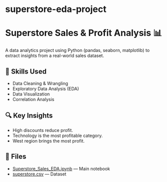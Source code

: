 # superstore-eda-project
# Superstore Sales & Profit Analysis 📊

A data analytics project using Python (pandas, seaborn, matplotlib) to extract insights from a real-world sales dataset.

## 📌 Skills Used
- Data Cleaning & Wrangling
- Exploratory Data Analysis (EDA)
- Data Visualization
- Correlation Analysis

## 🔍 Key Insights
- High discounts reduce profit.
- Technology is the most profitable category.
- West region brings the most profit.

## 📁 Files
- [Superstore_Sales_EDA.ipynb](Superstore_Sales_EDA.ipynb) — Main notebook  
- [superstore.csv](superstore.csv) — Dataset
